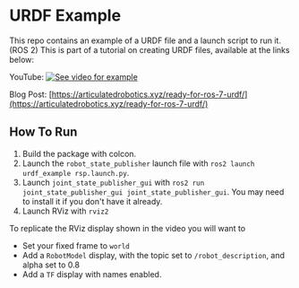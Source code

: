 # URDF Example


This repo contains an example of a URDF file and a launch script to run it. (ROS 2)
This is part of a tutorial on creating URDF files, available at the links below:

YouTube:
[![See video for example](https://img.youtube.com/vi/CwdbsvcpOHM/0.jpg)](https://youtu.be/CwdbsvcpOHM)

Blog Post:
[https://articulatedrobotics.xyz/ready-for-ros-7-urdf/](https://articulatedrobotics.xyz/ready-for-ros-7-urdf/)



## How To Run


1. Build the package with colcon.
2. Launch the `robot_state_publisher` launch file with `ros2 launch urdf_example rsp.launch.py`.
3. Launch `joint_state_publisher_gui` with `ros2 run joint_state_publisher_gui joint_state_publisher_gui`. You may need to install it if you don't have it already.
4. Launch RViz with `rviz2`

To replicate the RViz display shown in the video you will want to
- Set your fixed frame to `world`
- Add a `RobotModel` display, with the topic set to `/robot_description`, and alpha set to 0.8
- Add a `TF` display with names enabled.